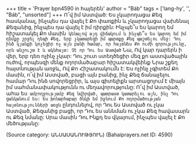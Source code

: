+++
title = 'Prayer bpn4590 in հայերեն'
author = "Báb"
tags = ['lang-hy', '', "Báb", "unsorted"]
+++
Ո՜վ իմ Աստված: Ես չկարողացա Քեզ հասկանալ, ինչպես դա վայել է Քո փառքին և չկարողացա վախենալ Քեզանից, ինչպես դա վայել է իմ դիրքին: Ինչպե՞ս ես կարող եմ հիշատակել Քո մասին` կենալով այդ վիճակում և ինչպե՞ս ես կարող եմ իմ դեմքը շրջել դեպի Քեզ, երբ չկատարեցի իմ պարտքը Քեզ պաշտելու մեջ:
	Դու ինձ կյանքի կոչեցիր ոչ այն բանի համար, որ հայտնես Քո ուժի զորությունը, որն անշուշտ է և ակնհայտ: Չէ որ Դու ես Աստված` Նա, Ով կար դարերն ի վեր, երբ դեռ ոչինչ չկար: Դու շուտ ստեղծեցիր մեզ քո աստվածային ուժով, որպեսզի մենք ողորմածաբար հիշատակվեինք Նրա շքեղ հայտնության առջև, Ով Քո Հիշատակումն է:
	Ես ոչինչ չգիտեմ Քո մասին, ո՜վ իմ Աստված, բացի այն բանից, ինչ Քեզ ճանաչելու համար Դու ինձ սովորեցրիր, և այս գիտելիքն արտացոլում է միայն իմ սահմանափակությունն ու մեղավորությունը: Ո՜վ իմ Աստված, ահա ես` ամբողջությամբ Քեզ նվիրված, պատրաստ կատարելու այն, ինչ Դու ցանկանում ես: Ես խոնարհաբար ծնկի եմ իջնում Քո ողորմածության հայտնությունների առջև` ընդունելով, որ Դու ես Աստված ու չկա Աստված, Քեզանից բացի, որ Դու ես աննման ու չկա Քեզ հավասարն ու Քեզ նմանը: Սրա մասին Դու Ինքդ ես վկայում, ինչպես վայել է Քո մեծությանը:

(Source category: ԱՆՍԱՍԱՆՈՒԹՅՈՒՆ)
(Bahaiprayers.net ID: 4590)
